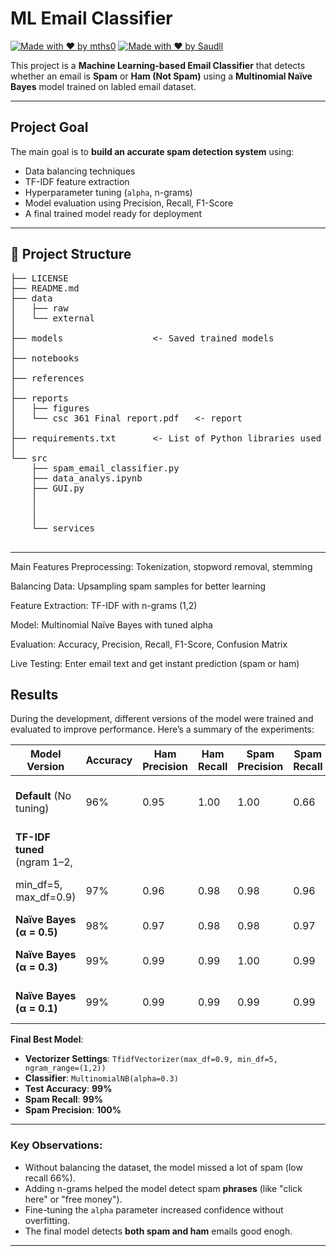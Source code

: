 # ML Email Classifier 

[![Made with ❤️ by mths0](https://img.shields.io/badge/Made%20By-mths0-blue)](https://github.com/mths0)
[![Made with ❤️ by Saudll](https://img.shields.io/badge/Made%20By-Saudll-blue)](https://github.com/Saudll)



This project is a **Machine Learning-based Email Classifier** that detects whether an email is **Spam** or **Ham (Not Spam)** using a **Multinomial Naïve Bayes** model trained on labled email dataset.


---

## Project Goal

The main goal is to **build an accurate spam detection system** using:
- Data balancing techniques
- TF-IDF feature extraction
- Hyperparameter tuning (`alpha`, n-grams)
- Model evaluation using Precision, Recall, F1-Score
- A final trained model ready for deployment

---

## 📂 Project Structure

<pre>
├── LICENSE                
├── README.md              
├── data
│   ├── raw                
│   └── external           
│
├── models                 <- Saved trained models
│
├── notebooks              
│
├── references             
│
├── reports
│   ├── figures 
│   └── csc 361 Final report.pdf   <- report
│
├── requirements.txt       <- List of Python libraries used
│
└── src                    
    ├── spam_email_classifier.py
    ├── data_analys.ipynb          
    ├── GUI.py
    │   
    │   
    │   
    └── services
        
</pre>

---

 Main Features
Preprocessing: Tokenization, stopword removal, stemming

Balancing Data: Upsampling spam samples for better learning

Feature Extraction: TF-IDF with n-grams (1,2)

Model: Multinomial Naïve Bayes with tuned alpha

Evaluation: Accuracy, Precision, Recall, F1-Score, Confusion Matrix

Live Testing: Enter email text and get instant prediction (spam or ham)

## Results

During the development, different versions of the model were trained and evaluated to improve performance.
Here’s a summary of the experiments:

| Model Version                    | Accuracy | Ham Precision | Ham Recall | Spam Precision | Spam Recall | Notes |
|-----------------------------------|----------|---------------|------------|----------------|-------------|-------|
| **Default** (No tuning)           | 96%      | 0.95          | 1.00       | 1.00           | 0.66        | Model biased towards ham |
| **TF-IDF tuned** (ngram 1–2,
|            min_df=5, max_df=0.9)  | 97%      | 0.96          | 0.98       | 0.98           | 0.96        | Bigram features helped |
| **Naïve Bayes (α = 0.5)**         | 98%      | 0.97          | 0.98       | 0.98           | 0.97        | Smoother model |
| **Naïve Bayes (α = 0.3)**         | 99%      | 0.99          | 0.99       | 1.00           | 0.99        | Best balance achieved |
| **Naïve Bayes (α = 0.1)**         | 99%      | 0.99          | 0.99       | 0.99           | 0.99        | Sharpest decision boundary |

 **Final Best Model**:  
- **Vectorizer Settings**: `TfidfVectorizer(max_df=0.9, min_df=5, ngram_range=(1,2))`
- **Classifier**: `MultinomialNB(alpha=0.3)`
- **Test Accuracy**: **99%**
- **Spam Recall**: **99%**  
- **Spam Precision**: **100%**


---

### Key Observations:

- Without balancing the dataset, the model missed a lot of spam (low recall 66%).
- Adding n-grams helped the model detect spam **phrases** (like "click here" or "free money").
- Fine-tuning the `alpha` parameter increased confidence without overfitting.
- The final model detects **both spam and ham** emails good enogh.

---









